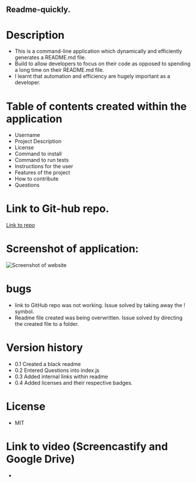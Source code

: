 ## Readme-quickly.

# Description

- This is a command-line application which dynamically and efficiently generates a README.md file.
- Build to allow developers to focus on their code as opposed to spending a long time on their README.md file.
- I learnt that automation and efficiency are hugely important as a developer.

# Table of contents created within the application

- Username
- Project Description
- License
- Command to install
- Command to run tests
- Instructions for the user
- Features of the project
- How to contribute
- Questions

# Link to Git-hub repo.

[Link to repo](https://github.com/Laura-Kam/Readme-quickly.)

# Screenshot of application:

![Screenshot of website](https://github.com/Laura-Kam/Readme-quickly./issues/1#issue-1360357463)

# bugs

- link to GitHub repo was not working. Issue solved by taking away the ! symbol.
- Readme file created was being overwritten. Issue solved by directing the created file to a folder.

# Version history

- 0.1 Created a black readme
- 0.2 Entered Questions into index.js
- 0.3 Added internal links within readme
- 0.4 Added licenses and their respective badges.

# License

- MIT

# Link to video (Screencastify and Google Drive)

-
